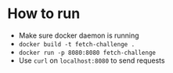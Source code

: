 # How to run

- Make sure docker daemon is running
- `docker build -t fetch-challenge .`
- `docker run -p 8080:8080 fetch-challenge`
- Use `curl` on `localhost:8080` to send requests